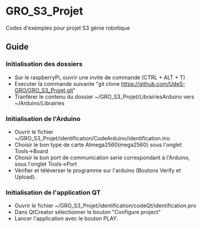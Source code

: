 # GRO_S3_Projet
Codes d'exemples pour projet S3 génie robotique

## Guide
### Initialisation des dossiers
- Sur le raspberryPi, ouvrir une invite de commande (CTRL + ALT + T)
- Executer la commande suivante "git clone https://github.com/UdeS-GRO/GRO_S3_Projet.git" 
- Tranférer le contenu du dossier ~/GRO_S3_Projet/LibrairiesArduino vers ~/Arduino/Librairies

### Initialisation de l'Arduino
- Ouvrir le fichier ~/GRO_S3_Projet/identification/CodeArduino/identification.ino
- Choisir le bon type de carte Atmega2560(mega2560) sous l'onglet Tools->Board
- Choisir le bon port de communication serie correspondant à l'Arduino, sous l'onglet Tools->Port
- Vérifier et téléverser le programme sur l'arduino (Boutons Verify et Upload).

### Initialisation de l'application QT
- Ouvrir le fichier ~/GRO_S3_Projet/identification/codeQt/identification.pro
- Dans QtCreator sélectionner le bouton "Configure project"
- Lancer l'application avec le bouton PLAY.
